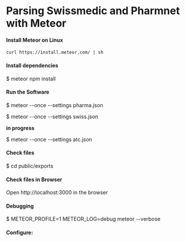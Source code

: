 # Parsing Swissmedic and Pharmnet with Meteor

#### Install Meteor on Linux
`curl https://install.meteor.com/ | sh`

#### Install dependencies
$ meteor npm install

#### Run the Software
$ meteor --once --settings pharma.json

$ meteor --once --settings swiss.json

 __in progress__

$ meteor --once --settings atc.json   

#### Check files
$ cd public/exports

#### Check files in Browser
Open http://localhost:3000 in the browser

#### Debugging
$ METEOR_PROFILE=1 METEOR_LOG=debug meteor --verbose

#### Configure:
